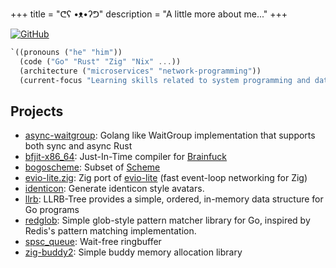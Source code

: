 +++
title = "ᕦʕ •ᴥ•ʔᕤ"
description = "A little more about me..."
+++

[![GitHub](https://img.shields.io/github/followers/maolonglong?label=follow&style=social)](https://github.com/maolonglong)

```scheme
`((pronouns ("he" "him"))
  (code ("Go" "Rust" "Zig" "Nix" ...))
  (architecture ("microservices" "network-programming"))
  (current-focus "Learning skills related to system programming and database system"))
```

## Projects

- [async-waitgroup](https://github.com/maolonglong/async-waitgroup): Golang like WaitGroup implementation that supports both sync and async Rust
- [bfjit-x86_64](https://github.com/maolonglong/bfjit-x86_64): Just-In-Time compiler for [Brainfuck](https://en.wikipedia.org/wiki/Brainfuck)
- [bogoscheme](https://github.com/maolonglong/bogoscheme): Subset of [Scheme](https://www.scheme.org/)
- [evio-lite.zig](https://github.com/maolonglong/evio-lite.zig): Zig port of [evio-lite](https://github.com/tidwall/evio-lite) (fast event-loop networking for Zig)
- [identicon](https://github.com/maolonglong/identicon): Generate identicon style avatars.
- [llrb](https://github.com/maolonglong/llrb): LLRB-Tree provides a simple, ordered, in-memory data structure for Go programs
- [redglob](https://github.com/maolonglong/redglob): Simple glob-style pattern matcher library for Go, inspired by Redis's pattern matching implementation.
- [spsc_queue](https://github.com/maolonglong/spsc_queue): Wait-free ringbuffer
- [zig-buddy2](https://github.com/maolonglong/zig-buddy2): Simple buddy memory allocation library
